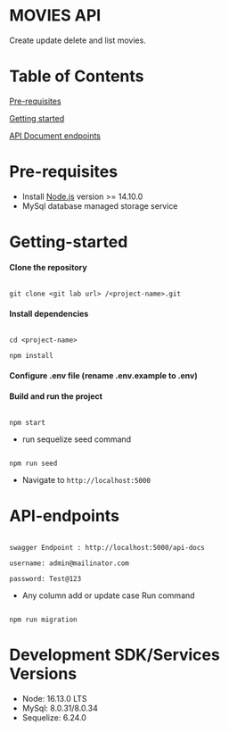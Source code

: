 # MOVIES API 

  

Create update delete and list movies.

  

# Table of Contents

[Pre-requisites](#Pre-requisites)

  

[Getting started](#Getting-started)

  

[API Document endpoints](#API-endpoints)
  

# Pre-requisites

- Install [Node.js](https://nodejs.org/en/) version >= 14.10.0
- MySql database managed storage service


# Getting-started

#### Clone the repository

```

git clone <git lab url> /<project-name>.git

```

#### Install dependencies

```

cd <project-name>

npm install

```


#### Configure .env file (rename .env.example to .env)


#### Build and run the project

```

npm start

```

- run sequelize seed command

```

npm run seed

```

- Navigate to `http://localhost:5000`


  

# API-endpoints

```

swagger Endpoint : http://localhost:5000/api-docs

username: admin@mailinator.com

password: Test@123

```

- Any column add or update case Run command

```

npm run migration

```

# Development SDK/Services Versions

- Node: 16.13.0 LTS
- MySql: 8.0.31/8.0.34
- Sequelize: 6.24.0
